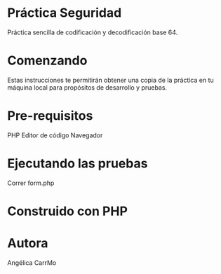 # Práctica Seguridad
Práctica sencilla de codificación y decodificación base 64.

# Comenzando 
Estas instrucciones te permitirán obtener una copia de la práctica en tu máquina local para propósitos de desarrollo y pruebas.

# Pre-requisitos 
PHP
Editor de código
Navegador

# Ejecutando las pruebas
Correr form.php

# Construido con PHP

# Autora
Angélica CarrMo 
